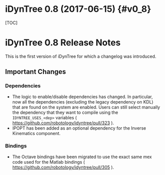 iDynTree 0.8 (2017-06-15)                                              {#v0_8}
========================

[TOC]

iDynTree 0.8 Release Notes
=========================

This is the first version of iDynTree for which a changelog was introduced. 

Important Changes
-----------------

### Dependencies

* The logic to enable/disable dependencies has changed. In particular, now all the dependencies (excluding the legacy dependency on KDL)
  that are found on the system are enabled. Users can still select manually the dependency that they want to compile using 
  the `IDYNTREE_USES_<dep>` variables ( https://github.com/robotology/idyntree/pull/323 ).
* IPOPT has been added as an optional dependency for the Inverse Kinematics component.

### Bindings 

* The Octave bindings have been migrated to use the exact same mex code used for the Matlab bindings ( https://github.com/robotology/idyntree/pull/305 ). 